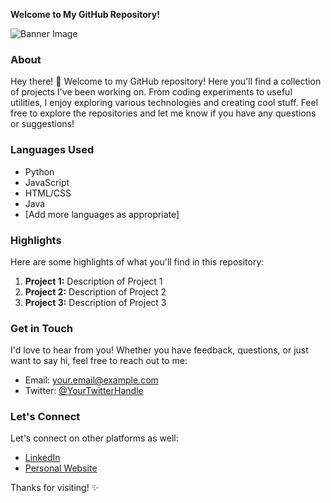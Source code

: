 **Welcome to My GitHub Repository!**

![Banner Image](link_to_banner_image)

### About
Hey there! 👋 Welcome to my GitHub repository! Here you'll find a collection of projects I've been working on. From coding experiments to useful utilities, I enjoy exploring various technologies and creating cool stuff. Feel free to explore the repositories and let me know if you have any questions or suggestions!

### Languages Used
- Python
- JavaScript
- HTML/CSS
- Java
- [Add more languages as appropriate]

### Highlights
Here are some highlights of what you'll find in this repository:

1. **Project 1:** Description of Project 1
2. **Project 2:** Description of Project 2
3. **Project 3:** Description of Project 3

### Get in Touch
I'd love to hear from you! Whether you have feedback, questions, or just want to say hi, feel free to reach out to me:
- Email: your.email@example.com
- Twitter: [@YourTwitterHandle](https://twitter.com/YourTwitterHandle)

### Let's Connect
Let's connect on other platforms as well:
- [LinkedIn](https://www.linkedin.com/in/yourlinkedin)
- [Personal Website](https://www.yourwebsite.com)

Thanks for visiting! ✨
